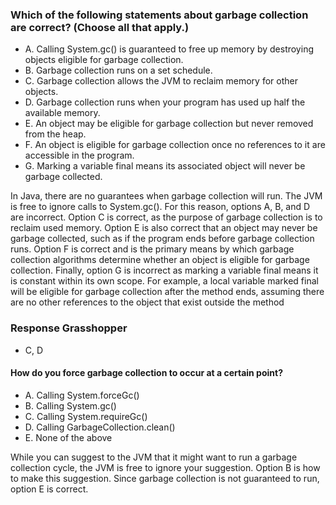 ### Which of the following statements about garbage collection are correct? (Choose all that apply.)
* A. Calling System.gc() is guaranteed to free up memory by destroying objects eligible for garbage collection.
* B. Garbage collection runs on a set schedule.
* C. Garbage collection allows the JVM to reclaim memory for other objects.
* D. Garbage collection runs when your program has used up half the available memory.
* E. An object may be eligible for garbage collection but never removed from the heap.
* F. An object is eligible for garbage collection once no references to it are accessible in the program.
* G. Marking a variable final means its associated object will never be garbage collected.

In Java, there are no guarantees when garbage collection will run.
The JVM is free to ignore calls to System.gc(). For this reason, options A, B, and D are incorrect.
Option C is correct, as the purpose of garbage collection is to reclaim used memory.
Option E is also correct that an object may never be garbage collected,
such as if the program ends before garbage collection runs.
Option F is correct and is the primary means by which garbage collection algorithms determine whether
an object is eligible for garbage collection.
Finally, option G is incorrect as marking a variable final means it is constant within its own scope.
For example, a local variable marked final will be eligible for garbage collection after the method ends,
assuming there are no other references to the object that exist outside the method

### Response Grasshopper
* C, D

#### How do you force garbage collection to occur at a certain point?
*  A. Calling System.forceGc()
*  B. Calling System.gc()
*  C. Calling System.requireGc()
*  D. Calling GarbageCollection.clean()
*  E. None of the above

While you can suggest to the JVM that it might want to run a garbage collection cycle,
the JVM is free to ignore your suggestion. Option B is how to make this suggestion.
Since garbage collection is not guaranteed to run, option E is correct.
